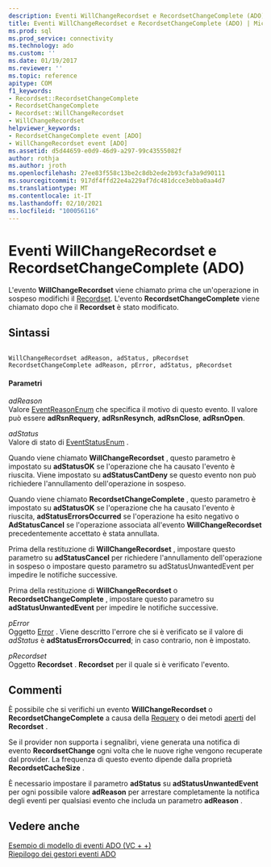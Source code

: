 ```yaml
---
description: Eventi WillChangeRecordset e RecordsetChangeComplete (ADO)
title: Eventi WillChangeRecordset e RecordsetChangeComplete (ADO) | Microsoft Docs
ms.prod: sql
ms.prod_service: connectivity
ms.technology: ado
ms.custom: ''
ms.date: 01/19/2017
ms.reviewer: ''
ms.topic: reference
apitype: COM
f1_keywords:
- Recordset::RecordsetChangeComplete
- RecordsetChangeComplete
- Recordset::WillChangeRecordset
- WillChangeRecordset
helpviewer_keywords:
- RecordsetChangeComplete event [ADO]
- WillChangeRecordset event [ADO]
ms.assetid: d5d44659-e0d9-46d9-a297-99c43555082f
author: rothja
ms.author: jroth
ms.openlocfilehash: 27ee83f558c13be2c8db2ede2b93cfa3a9d90111
ms.sourcegitcommit: 917df4ffd22e4a229af7dc481dcce3ebba0aa4d7
ms.translationtype: MT
ms.contentlocale: it-IT
ms.lasthandoff: 02/10/2021
ms.locfileid: "100056116"
---
```

# <a name="willchangerecordset-and-recordsetchangecomplete-events-ado"></a>Eventi WillChangeRecordset e RecordsetChangeComplete (ADO)
L'evento **WillChangeRecordset** viene chiamato prima che un'operazione in sospeso modifichi il [Recordset](./recordset-object-ado.md). L'evento **RecordsetChangeComplete** viene chiamato dopo che il **Recordset** è stato modificato.  
  
## <a name="syntax"></a>Sintassi  
  
```  
  
WillChangeRecordset adReason, adStatus, pRecordset  
RecordsetChangeComplete adReason, pError, adStatus, pRecordset  
```  
  
#### <a name="parameters"></a>Parametri  
 *adReason*  
 Valore [EventReasonEnum](./eventreasonenum.md) che specifica il motivo di questo evento. Il valore può essere **adRsnRequery**, **adRsnResynch**, **adRsnClose**, **adRsnOpen**.  
  
 *adStatus*  
 Valore di stato di [EventStatusEnum](./eventstatusenum.md) .  
  
 Quando viene chiamato **WillChangeRecordset** , questo parametro è impostato su **adStatusOK** se l'operazione che ha causato l'evento è riuscita. Viene impostato su **adStatusCantDeny** se questo evento non può richiedere l'annullamento dell'operazione in sospeso.  
  
 Quando viene chiamato **RecordsetChangeComplete** , questo parametro è impostato su **adStatusOK** se l'operazione che ha causato l'evento è riuscita, **adStatusErrorsOccurred** se l'operazione ha esito negativo o **AdStatusCancel** se l'operazione associata all'evento **WillChangeRecordset** precedentemente accettato è stata annullata.  
  
 Prima della restituzione di **WillChangeRecordset** , impostare questo parametro su **adStatusCancel** per richiedere l'annullamento dell'operazione in sospeso o impostare questo parametro su adStatusUnwantedEvent per impedire le notifiche successive.  
  
 Prima della restituzione di **WillChangeRecordset** o **RecordsetChangeComplete** , impostare questo parametro su **adStatusUnwantedEvent** per impedire le notifiche successive.  
  
 *pError*  
 Oggetto [Error](./error-object.md) . Viene descritto l'errore che si è verificato se il valore di *adStatus* è **adStatusErrorsOccurred**; in caso contrario, non è impostato.  
  
 *pRecordset*  
 Oggetto **Recordset** . **Recordset** per il quale si è verificato l'evento.  
  
## <a name="remarks"></a>Commenti  
 È possibile che si verifichi un evento **WillChangeRecordset** o **RecordsetChangeComplete** a causa della [Requery](./requery-method.md) o dei metodi [aperti](./open-method-ado-recordset.md) del **Recordset** .  
  
 Se il provider non supporta i segnalibri, viene generata una notifica di evento **RecordsetChange** ogni volta che le nuove righe vengono recuperate dal provider. La frequenza di questo evento dipende dalla proprietà **RecordsetCacheSize** .  
  
 È necessario impostare il parametro **adStatus** su **adStatusUnwantedEvent** per ogni possibile valore **adReason** per arrestare completamente la notifica degli eventi per qualsiasi evento che includa un parametro **adReason** .  
  
## <a name="see-also"></a>Vedere anche  
 [Esempio di modello di eventi ADO (VC + +)](./ado-events-model-example-vc.md)   
 [Riepilogo dei gestori eventi ADO](../../guide/data/ado-event-handler-summary.md)